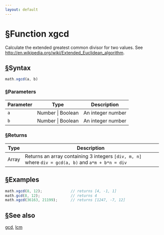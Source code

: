 ```yaml
---
layout: default
---
```


<h1 id="function-xgcd"><a href="#function-xgcd">&sect;</a>Function xgcd</h1>

Calculate the extended greatest common divisor for two values.
See http://en.wikipedia.org/wiki/Extended_Euclidean_algorithm.


<h2 id="syntax"><a href="#syntax">&sect;</a>Syntax</h2>

```js
math.xgcd(a, b)
```

<h3 id="parameters"><a href="#parameters">&sect;</a>Parameters</h3>

Parameter | Type | Description
--------- | ---- | -----------
`a` | Number &#124; Boolean | An integer number
`b` | Number &#124; Boolean | An integer number

<h3 id="returns"><a href="#returns">&sect;</a>Returns</h3>

Type | Description
---- | -----------
Array | Returns an array containing 3 integers `[div, m, n]` where `div = gcd(a, b)` and `a*m + b*n = div`


<h2 id="examples"><a href="#examples">&sect;</a>Examples</h2>

```js
math.xgcd(8, 12);             // returns [4, -1, 1]
math.gcd(8, 12);              // returns 4
math.xgcd(36163, 21199);      // returns [1247, -7, 12]
```


<h2 id="see-also"><a href="#see-also">&sect;</a>See also</h2>

[gcd](gcd.html),
[lcm](lcm.html)


<!-- Note: This file is automatically generated from source code comments. Changes made in this file will be overridden. -->
